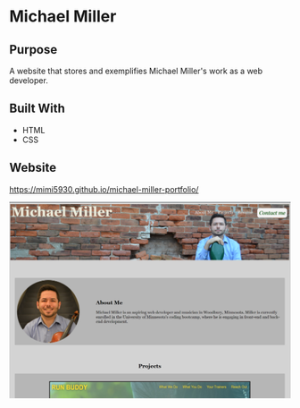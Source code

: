 # Michael Miller
## Purpose
A website that stores and exemplifies Michael Miller's work as a web developer.
## Built With
* HTML
* CSS

## Website
https://mimi5930.github.io/michael-miller-portfolio/

![A snapshot of the website](./assets/images/website-snap.png)